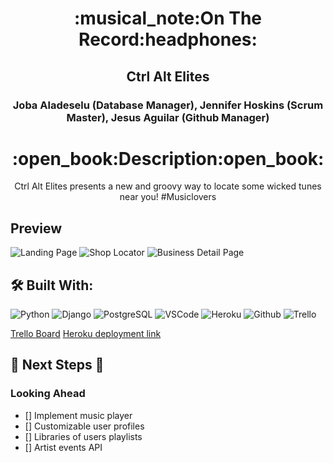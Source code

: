 <div align="center">
<h1>
:musical_note:On The Record:headphones:
</h1>
<h2>Ctrl Alt Elites</h2>
<h3>Joba Aladeselu (Database Manager), Jennifer Hoskins (Scrum Master), Jesus Aguilar (Github Manager)</h3>
 <h1>:open_book:Description:open_book:</h1>
<p>Ctrl Alt Elites presents a new and groovy way to locate some wicked tunes near you! #Musiclovers</p>
</div>

## Preview ##

![Landing Page](https://imgur.com/p7XfyRl.png)
![Shop Locator](https://imgur.com/wgd9Oaw.png)
![Business Detail Page](https://imgur.com/UZ0aIS5.png)

## :hammer_and_wrench: Built With:
![Python](https://img.shields.io/badge/-Python-05122A?style=flat&logo=python)
![Django](https://img.shields.io/badge/-Django-05122A?style=flat&logo=django)
![PostgreSQL](https://img.shields.io/badge/-PostgreSQL-05122A?style=flat&logo=postgresql)
![VSCode](https://img.shields.io/badge/-VS_Code-333?style=flat&logo=visualstudio)
![Heroku](https://img.shields.io/badge/-Heroku-333?style=flat&logo=heroku)
![Github](https://img.shields.io/badge/-GitHub-333?style=flat&logo=github)
![Trello](https://img.shields.io/badge/-Trello-05122A?style=flat&logo=trello)

[Trello Board](https://trello.com/b/mdkoYGtT/p3-on-the-record)
[Heroku deployment link](https://on-the-record-6.herokuapp.com/) 

## :seedling: Next Steps :seedling:
### Looking Ahead
- []  Implement music player
- [] Customizable user profiles
- [] Libraries of users playlists
- [] Artist events API